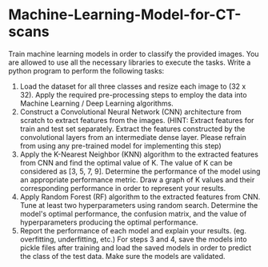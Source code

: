 # Machine-Learning-Model-for-CT-scans

Train machine learning models in order to classify the provided images. You are allowed to use all the necessary libraries to execute the tasks.
Write a python program to perform the following tasks:
1. Load the dataset for all three classes and resize each image to (32 x 32). Apply the required pre-processing steps to employ the data into Machine Learning / Deep Learning algorithms.
2. Construct a Convolutional Neural Network (CNN) architecture from scratch to extract features from the images. (HINT: Extract features for train and test set separately. Extract the features constructed by the convolutional layers from an intermediate dense layer. Please refrain from using any pre-trained model for implementing this step)
3. Apply the K-Nearest Neighbor (KNN) algorithm to the extracted features from CNN and find the optimal value of K. The value of K can be considered as [3, 5, 7, 9]. Determine the performance of the model using an appropriate performance metric. Draw a graph of K values and their corresponding performance in order to represent your results.
4. Apply Random Forest (RF) algorithm to the extracted features from CNN. Tune at least two hyperparameters using random search. Determine the model's optimal performance, the confusion matrix, and the value of hyperparameters producing the optimal performance.
5. Report the performance of each model and explain your results. (eg. overfitting, underfitting, etc.)
For steps 3 and 4, save the models into pickle files after training and load the saved models in order to predict the class of the test data. Make sure the models are validated.
